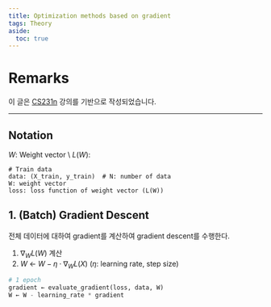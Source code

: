 ```yaml
---
title: Optimization methods based on gradient
tags: Theory
aside:
  toc: true
---
```


<!--more-->
# Remarks
이 글은 [CS231n](http://cs231n.github.io/) 강의를 기반으로 작성되었습니다.

---

## Notation
$W$: Weight vector \\
$L(W)$: 
```
# Train data
data: (X_train, y_train)  # N: number of data
W: weight vector
loss: loss function of weight vector (L(W))
```

## 1. (Batch) Gradient Descent
전체 데이터에 대하여 gradient를 계산하여 gradient descent를 수행한다.

1. $\nabla_W L(W)$ 계산
2. $W$ ← $W - \eta \cdot \nabla_W L(X)$ ($\eta$: learning rate, step size)


```python
# 1 epoch
gradient ← evaluate_gradient(loss, data, W)
W ← W - learning_rate * gradient
```
